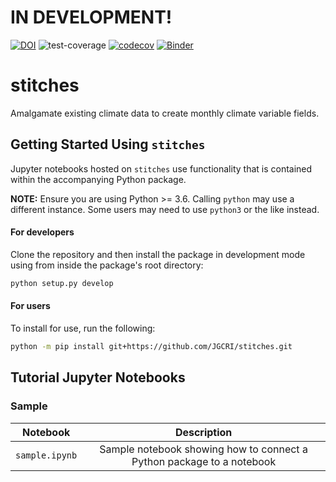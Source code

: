 # IN DEVELOPMENT!

 [![DOI](https://zenodo.org/badge/317969428.svg)](https://zenodo.org/badge/latestdoi/317969428) ![test-coverage](https://github.com/JGCRI/stitches/workflows/build/badge.svg) [![codecov](https://codecov.io/gh/JGCRI/stitches/branch/main/graph/badge.svg)](https://codecov.io/gh/JGCRI/stitches) [![Binder](https://mybinder.org/badge_logo.svg)](https://mybinder.org/v2/gh/JGCRI/stitches.git/main?filepath=notebooks%2Fsample.ipynb)

# stitches
Amalgamate existing climate data to create monthly climate variable fields.

## Getting Started Using `stitches`
Jupyter notebooks hosted on `stitches` use functionality that is contained within the accompanying Python package.  

**NOTE:**  Ensure you are using Python >= 3.6.  Calling `python` may use a different instance.  Some users may need to use `python3` or the like instead.

#### For developers
Clone the repository and then install the package in development mode using from inside the package's root directory:
```bash
python setup.py develop
```

#### For users
To install for use, run the following:
```bash
python -m pip install git+https://github.com/JGCRI/stitches.git
```

## Tutorial Jupyter Notebooks
### Sample
| Notebook | Description |
|:-:|:-:|
| `sample.ipynb` | Sample notebook showing how to connect a Python package to a notebook |
